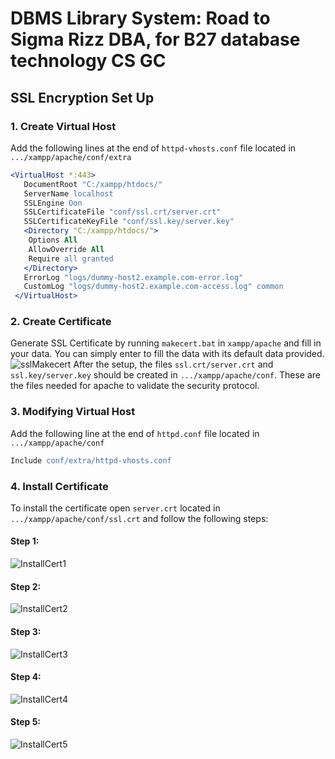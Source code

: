 # DBMS Library System: Road to Sigma Rizz DBA, for B27 database technology CS GC

## SSL Encryption Set Up

### 1. Create Virtual Host
Add the following lines at the end of `httpd-vhosts.conf` file located in `.../xampp/apache/conf/extra` 
```apache
<VirtualHost *:443>
   DocumentRoot "C:/xampp/htdocs/"
   ServerName localhost
   SSLEngine Oon	
   SSLCertificateFile "conf/ssl.crt/server.crt"
   SSLCertificateKeyFile "conf/ssl.key/server.key"
   <Directory "C:/xampp/htdocs/">
    Options All
    AllowOverride All
    Require all granted
   </Directory>
   ErrorLog "logs/dummy-host2.example.com-error.log"
   CustomLog "logs/dummy-host2.example.com-access.log" common
 </VirtualHost>
```
### 2. Create Certificate
Generate SSL Certificate by running `makecert.bat` in `xampp/apache` and fill in your data. You can simply enter to fill the data with its default data provided.
![sslMakecert](assets/sslMakecert.png)
After the setup, the files `ssl.crt/server.crt` and `ssl.key/server.key` should be created in `.../xampp/apache/conf`. These are the files needed for apache to validate the security protocol.
### 3. Modifying Virtual Host
Add the following line at the end of `httpd.conf` file located in `.../xampp/apache/conf`
```apache 
Include conf/extra/httpd-vhosts.conf
```
### 4. Install Certificate
To install the certificate open `server.crt` located in `.../xampp/apache/conf/ssl.crt` and follow the following steps:
#### Step 1:
![InstallCert1](assets/InstallCert1.png)
#### Step 2:
![InstallCert2](assets/InstallCert2.png)
#### Step 3:
![InstallCert3](assets/InstallCert3.png)
#### Step 4:
![InstallCert4](assets/InstallCert4.png)
#### Step 5:
![InstallCert5](assets/InstallCert5.png)
